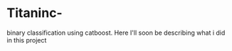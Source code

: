 # Titaninc-
binary classification using catboost.
Here I'll soon be describing what i did in this project
